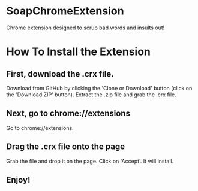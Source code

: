 # SoapChromeExtension
Chrome extension designed to scrub bad words and insults out!

# How To Install the Extension
## First, download the .crx file.
Download from GitHub by clicking the 'Clone or Download' button (click on the 'Download ZIP' button).
Extract the .zip file and grab the .crx file.
## Next, go to chrome://extensions
Go to chrome://extensions.
## Drag the .crx file onto the page
Grab the file and drop it on the page. 
Click on 'Accept'.
It will install.
## Enjoy!

